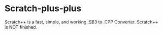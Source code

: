 # Scratch-plus-plus
Scratch++ is a fast, simple, and working .SB3 to .CPP Converter. Scratch++ is NOT finished. 
